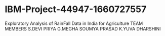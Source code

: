 # IBM-Project-44947-1660727557
Exploratory Analysis of RainFall Data in India for Agriculture
TEAM MEMBERS
S.DEVI PRIYA
G.MEGHA
SOUMYA PRASAD
K.YUVA DHARSHINI
